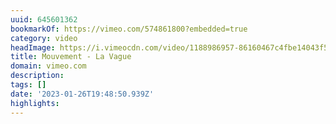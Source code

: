 ```yaml
---
uuid: 645601362
bookmarkOf: https://vimeo.com/574861800?embedded=true
category: video
headImage: https://i.vimeocdn.com/video/1188986957-86160467c4fbe14043f5f8624560bb2181a80d6851176f311782b567015a971b-d_640
title: Mouvement - La Vague
domain: vimeo.com
description: 
tags: []
date: '2023-01-26T19:48:50.939Z'
highlights: 
---
```




